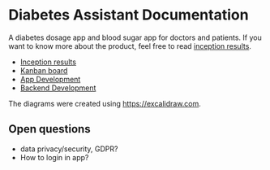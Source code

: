 # Diabetes Assistant Documentation
A diabetes dosage app and blood sugar app for doctors and patients.
If you want to know more about the product, feel free to read [inception results](docs/inception.md).

* [Inception results](docs/inception.md)
* [Kanban board](https://github.com/diabetes-assistant/documentation/projects/1)
* [App Development](https://github.com/diabetes-assistant/diabetes-assistant-app)
* [Backend Development](https://github.com/diabetes-assistant/diabetes-assistant-backend)

The diagrams were created using https://excalidraw.com.

## Open questions
* data privacy/security, GDPR?
* How to login in app?


